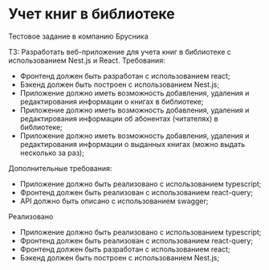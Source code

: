 # Учет книг в библиотеке
Тестовое задание в компанию Брусника

ТЗ:
Разработать веб-приложение для учета книг в библиотеке с использованием Nest.js и React.
Требования:
- Фронтенд должен быть разработан с использованием react;
- Бэкенд должен быть построен с использованием Nest.js;
- Приложение должно иметь возможность добавления, удаления и редактирования информации о книгах в библиотеке;
- Приложение должно иметь возможность добавления, удаления и редактирования информации об абонентах (читателях) в библиотеке;
- Приложение должно иметь возможность добавления, удаления и редактирования информации о выданных книгах (можно выдать несколько за раз);

Дополнительные требования:
- Приложение должно быть реализовано с использованием typescript;
- Фронтенд должен быть реализован с использованием react-query;
- API должно быть описано с использованием swagger;

Реализовано
- Приложение должно быть реализовано с использованием typescript;
- Фронтенд должен быть реализован с использованием react-query;
- Фронтенд должен быть разработан с использованием react;
- Бэкенд должен быть построен с использованием Nest.js;
